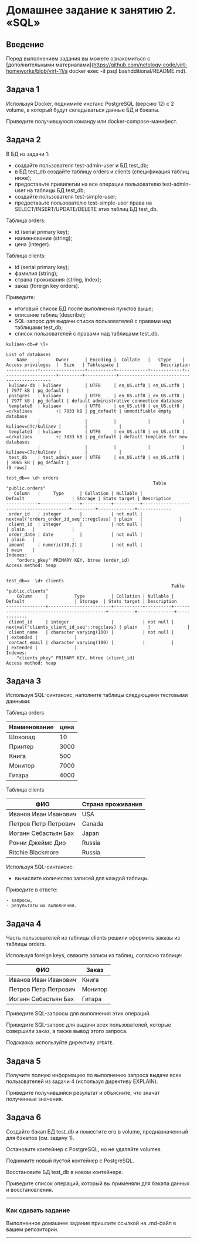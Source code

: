 # Домашнее задание к занятию 2. «SQL»

## Введение

Перед выполнением задания вы можете ознакомиться с 
[дополнительными материалами](https://github.com/netology-code/virt-homeworks/blob/virt-11/a docker exec -it psql bashdditional/README.md).

## Задача 1

Используя Docker, поднимите инстанс PostgreSQL (версию 12) c 2 volume, 
в который будут складываться данные БД и бэкапы.

Приведите получившуюся команду или docker-compose-манифест.

## Задача 2

В БД из задачи 1: 

- создайте пользователя test-admin-user и БД test_db;
- в БД test_db создайте таблицу orders и clients (спeцификация таблиц ниже);
- предоставьте привилегии на все операции пользователю test-admin-user на таблицы БД test_db;
- создайте пользователя test-simple-user;
- предоставьте пользователю test-simple-user права на SELECT/INSERT/UPDATE/DELETE этих таблиц БД test_db.

Таблица orders:

- id (serial primary key);
- наименование (string);
- цена (integer).

Таблица clients:

- id (serial primary key);
- фамилия (string);
- страна проживания (string, index);
- заказ (foreign key orders).

Приведите:

- итоговый список БД после выполнения пунктов выше;
- описание таблиц (describe);
- SQL-запрос для выдачи списка пользователей с правами над таблицами test_db;
- список пользователей с правами над таблицами test_db.

```
kuliaev-db=# \l+
                                                                      List of databases
    Name    |      Owner      | Encoding |  Collate   |   Ctype    |  Access privileges  |  Size   | Tablespace |                Description                 
------------+-----------------+----------+------------+------------+---------------------+---------+------------+--------------------------------------------
 kuliaev-db | kuliaev         | UTF8     | en_US.utf8 | en_US.utf8 |                     | 7977 kB | pg_default | 
 postgres   | kuliaev         | UTF8     | en_US.utf8 | en_US.utf8 |                     | 7977 kB | pg_default | default administrative connection database
 template0  | kuliaev         | UTF8     | en_US.utf8 | en_US.utf8 | =c/kuliaev         +| 7833 kB | pg_default | unmodifiable empty database
            |                 |          |            |            | kuliaev=CTc/kuliaev |         |            | 
 template1  | kuliaev         | UTF8     | en_US.utf8 | en_US.utf8 | =c/kuliaev         +| 7833 kB | pg_default | default template for new databases
            |                 |          |            |            | kuliaev=CTc/kuliaev |         |            | 
 test_db    | test_admin_user | UTF8     | en_US.utf8 | en_US.utf8 |                     | 8065 kB | pg_default | 
(5 rows)

```
```
test_db=> \d+ orders
                                                        Table "public.orders"
   Column   |     Type      | Collation | Nullable |                 Default                  | Storage | Stats target | Description 
------------+---------------+-----------+----------+------------------------------------------+---------+--------------+-------------
 order_id   | integer       |           | not null | nextval('orders_order_id_seq'::regclass) | plain   |              | 
 client_id  | integer       |           | not null |                                          | plain   |              | 
 order_date | date          |           | not null |                                          | plain   |              | 
 amount     | numeric(10,2) |           | not null |                                          | main    |              | 
Indexes:
    "orders_pkey" PRIMARY KEY, btree (order_id)
Access method: heap

```
```

test_db=>  \d+ clients
                                                               Table "public.clients"
    Column     |          Type          | Collation | Nullable |                  Default                   | Storage  | Stats target | Description 
---------------+------------------------+-----------+----------+--------------------------------------------+----------+--------------+-------------
 client_id     | integer                |           | not null | nextval('clients_client_id_seq'::regclass) | plain    |              | 
 client_name   | character varying(100) |           | not null |                                            | extended |              | 
 contact_email | character varying(100) |           |          |                                            | extended |              | 
Indexes:
    "clients_pkey" PRIMARY KEY, btree (client_id)
Access method: heap

```

## Задача 3

Используя SQL-синтаксис, наполните таблицы следующими тестовыми данными:

Таблица orders

|Наименование|цена|
|------------|----|
|Шоколад| 10 |
|Принтер| 3000 |
|Книга| 500 |
|Монитор| 7000|
|Гитара| 4000|

Таблица clients

|ФИО|Страна проживания|
|------------|----|
|Иванов Иван Иванович| USA |
|Петров Петр Петрович| Canada |
|Иоганн Себастьян Бах| Japan |
|Ронни Джеймс Дио| Russia|
|Ritchie Blackmore| Russia|

Используя SQL-синтаксис:
- вычислите количество записей для каждой таблицы.

Приведите в ответе:

    - запросы,
    - результаты их выполнения.

## Задача 4

Часть пользователей из таблицы clients решили оформить заказы из таблицы orders.

Используя foreign keys, свяжите записи из таблиц, согласно таблице:

|ФИО|Заказ|
|------------|----|
|Иванов Иван Иванович| Книга |
|Петров Петр Петрович| Монитор |
|Иоганн Себастьян Бах| Гитара |

Приведите SQL-запросы для выполнения этих операций.

Приведите SQL-запрос для выдачи всех пользователей, которые совершили заказ, а также вывод этого запроса.
 
Подсказка: используйте директиву `UPDATE`.

## Задача 5

Получите полную информацию по выполнению запроса выдачи всех пользователей из задачи 4 
(используя директиву EXPLAIN).

Приведите получившийся результат и объясните, что значат полученные значения.

## Задача 6

Создайте бэкап БД test_db и поместите его в volume, предназначенный для бэкапов (см. задачу 1).

Остановите контейнер с PostgreSQL, но не удаляйте volumes.

Поднимите новый пустой контейнер с PostgreSQL.

Восстановите БД test_db в новом контейнере.

Приведите список операций, который вы применяли для бэкапа данных и восстановления. 

---

### Как cдавать задание

Выполненное домашнее задание пришлите ссылкой на .md-файл в вашем репозитории.

---

